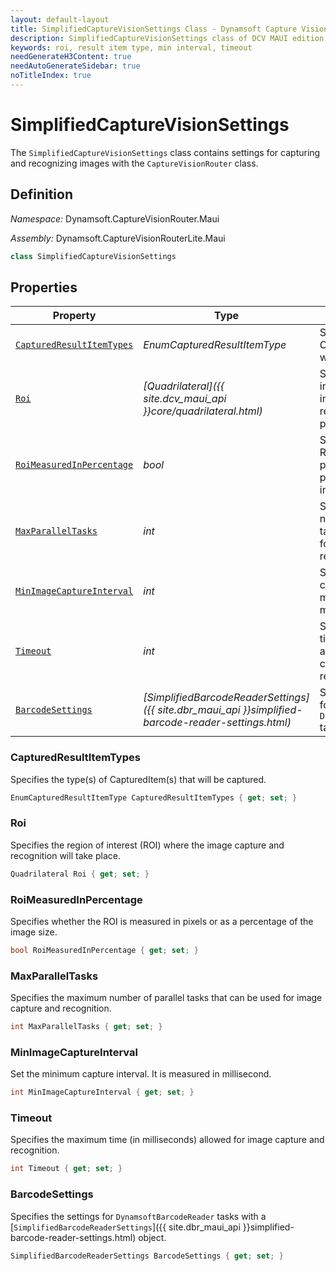 ```yaml
---
layout: default-layout
title: SimplifiedCaptureVisionSettings Class - Dynamsoft Capture Vision Router Lite MAUI
description: SimplifiedCaptureVisionSettings class of DCV MAUI edition provides settings for capturing and recognizing images with the CaptureVisionRouter class.
keywords: roi, result item type, min interval, timeout
needGenerateH3Content: true
needAutoGenerateSidebar: true
noTitleIndex: true
---
```


# SimplifiedCaptureVisionSettings

The `SimplifiedCaptureVisionSettings` class contains settings for capturing and recognizing images with the `CaptureVisionRouter` class.

## Definition

*Namespace:* Dynamsoft.CaptureVisionRouter.Maui

*Assembly:* Dynamsoft.CaptureVisionRouterLite.Maui

```csharp
class SimplifiedCaptureVisionSettings
```

## Properties

| Property | Type | Description |
| ---------- | ---- | ----------- |
| [`CapturedResultItemTypes`](#capturedresultitemtypes) | *EnumCapturedResultItemType* | Specifies the type(s) of CapturedItem(s) that will be captured. |
| [`Roi`](#roi) | *[Quadrilateral]({{ site.dcv_maui_api }}core/quadrilateral.html)* | Specifies the region of interest (ROI) where the image capture and recognition will take place. |
| [`RoiMeasuredInPercentage`](#roimeasuredinpercentage) | *bool* | Specifies whether the ROI is measured in pixels or as a percentage of the image size. |
| [`MaxParallelTasks`](#maxparalleltasks) | *int* | Specifies the maximum number of parallel tasks that can be used for image capture and recognition. |
| [`MinImageCaptureInterval`](#minimagecaptureinterval) | *int* | Set the minimum capture interval. It is measured in millisecond. |
| [`Timeout`](#timeout) | *int* | Specifies the maximum time (in milliseconds) allowed for image capture and recognition. |
| [`BarcodeSettings`](#barcodesettings) | *[SimplifiedBarcodeReaderSettings]({{ site.dbr_maui_api }}simplified-barcode-reader-settings.html)* | Specifies the settings for `DynamsoftBarcodeReader` tasks. |

### CapturedResultItemTypes

Specifies the type(s) of CapturedItem(s) that will be captured.

```csharp
EnumCapturedResultItemType CapturedResultItemTypes { get; set; }
```

### Roi

Specifies the region of interest (ROI) where the image capture and recognition will take place.

```csharp
Quadrilateral Roi { get; set; }
```

### RoiMeasuredInPercentage

Specifies whether the ROI is measured in pixels or as a percentage of the image size.

```csharp
bool RoiMeasuredInPercentage { get; set; }
```

### MaxParallelTasks

Specifies the maximum number of parallel tasks that can be used for image capture and recognition.

```csharp
int MaxParallelTasks { get; set; }
```

### MinImageCaptureInterval

Set the minimum capture interval. It is measured in millisecond.

```csharp
int MinImageCaptureInterval { get; set; }
```

### Timeout

Specifies the maximum time (in milliseconds) allowed for image capture and recognition.

```csharp
int Timeout { get; set; }
```

### BarcodeSettings

Specifies the settings for `DynamsoftBarcodeReader` tasks with a [`SimplifiedBarcodeReaderSettings`]({{ site.dbr_maui_api }}simplified-barcode-reader-settings.html) object.

```csharp
SimplifiedBarcodeReaderSettings BarcodeSettings { get; set; }
```
